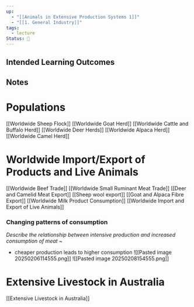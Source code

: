 ```yaml
---
up:
  - "[[Animals in Extensive Production Systems 1]]"
  - "[[1. General Industry]]"
tags:
  - lecture
Status: 🌳
---
```

## Intended Learning Outcomes

## Notes
# Populations
[[Worldwide Sheep Flock]]
[[Worldwide Goat Herd]]
[[Worldwide Cattle and Buffalo Herd]]
[[Worldwide Deer Herds]]
[[Worldwide Alpaca Herd]]
[[Worldwide Camel Herd]]


# Worldwide Import/Export of Products and Live Animals
[[Worldwide Beef Trade]]
[[Worldwide Small Ruminant Meat Trade]]
[[Deer and Camelid Meat Export]]
[[Sheep wool export]]
[[Goat and Alpaca Fibre Export]]
[[Worldwide Milk Product Consumption]]
[[Worldwide Import and Export of Live Animals]]

### Changing patterns of consumption
*Describe the relationship between intensive production and increased consumption of meat*
~
- cheaper production leads to higher consumption
![[Pasted image 20250206114555.png]]
![[Pasted image 20250208154555.png]]

# Extensive Livestock in Australia
[[Extensive Livestock in Australia]]